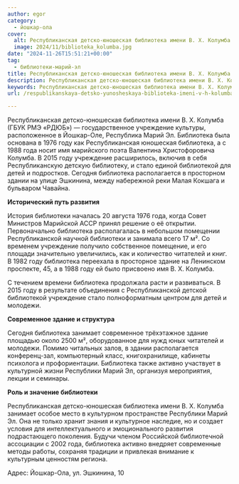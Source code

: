 ```yaml
---
author: egor
category:
  - йошкар-ола
cover:
  alt: Республиканская детско-юношеская библиотека имени В. Х. Колумба
  image: 2024/11/biblioteka_kolumba.jpg
date: "2024-11-26T15:51:21+00:00"
tag:
  - библиотеки-марий-эл
title: Республиканская детско-юношеская библиотека имени В. Х. Колумба
description: Республиканская детско-юношеская библиотека имени В. Х. Колумба
keywords: Республиканская детско-юношеская библиотека имени В. Х. Колумба
url: /respublikanskaya-detsko-yunosheskaya-biblioteka-imeni-v-h-kolumba/

---
```

Республиканская детско-юношеская библиотека имени В. Х. Колумба (ГБУК РМЭ «РДЮБ») — государственное учреждение культуры, расположенное в Йошкар-Оле, Республика Марий Эл. Библиотека была основана в 1976 году как Республиканская юношеская библиотека, а с 1988 года носит имя марийского поэта Валентина Христофоровича Колумба. В 2015 году учреждение расширилось, включив в себя Республиканскую детскую библиотеку, и стало единой библиотекой для детей и подростков. Сегодня библиотека располагается в просторном здании на улице Эшкинина, между набережной реки Малая Кокшага и бульваром Чавайна.

**Исторический путь развития**

История библиотеки началась 20 августа 1976 года, когда Совет Министров Марийской АССР принял решение о её открытии. Первоначально библиотека располагалась в небольшом помещении Республиканской научной библиотеки и занимала всего 17 м². Со временем учреждение получило собственное помещение, и его площади значительно увеличились, как и количество читателей и книг. В 1982 году библиотека переехала в просторное здание на Ленинском проспекте, 45, а в 1988 году ей было присвоено имя В. Х. Колумба.

С течением времени библиотека продолжала расти и развиваться. В 2015 году в результате объединения с Республиканской детской библиотекой учреждение стало полноформатным центром для детей и молодежи.

**Современное здание и структура**

Сегодня библиотека занимает современное трёхэтажное здание площадью около 2500 м², оборудованное для нужд юных читателей и молодежи. Помимо читальных залов, в здании располагается конференц-зал, компьютерный класс, книгохранилище, кабинеты психолога и профориентации. Библиотека также активно участвует в культурной жизни Республики Марий Эл, организуя мероприятия, лекции и семинары.

**Роль и значение библиотеки**

Республиканская детско-юношеская библиотека имени В. Х. Колумба занимает особое место в культурном пространстве Республики Марий Эл. Она не только хранит знания и культурное наследие, но и создает условия для интеллектуального и эмоционального развития подрастающего поколения. Будучи членом Российской библиотечной ассоциации с 2002 года, библиотека активно внедряет современные методы работы, сохраняя традиции и привлекая внимание к культурным ценностям региона.

Адрес: Йошкар-Ола, ул. Эшкинина, 10
